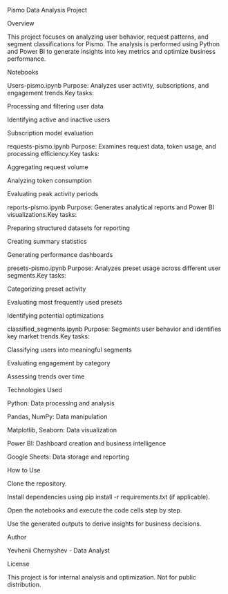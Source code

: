 Pismo Data Analysis Project

Overview

This project focuses on analyzing user behavior, request patterns, and segment classifications for Pismo. The analysis is performed using Python and Power BI to generate insights into key metrics and optimize business performance.

Notebooks

Users-pismo.ipynb
Purpose: Analyzes user activity, subscriptions, and engagement trends.Key tasks:

Processing and filtering user data

Identifying active and inactive users

Subscription model evaluation

requests-pismo.ipynb
Purpose: Examines request data, token usage, and processing efficiency.Key tasks:

Aggregating request volume

Analyzing token consumption

Evaluating peak activity periods

reports-pismo.ipynb
Purpose: Generates analytical reports and Power BI visualizations.Key tasks:

Preparing structured datasets for reporting

Creating summary statistics

Generating performance dashboards

presets-pismo.ipynb
Purpose: Analyzes preset usage across different user segments.Key tasks:

Categorizing preset activity

Evaluating most frequently used presets

Identifying potential optimizations

classified_segments.ipynb
Purpose: Segments user behavior and identifies key market trends.Key tasks:

Classifying users into meaningful segments

Evaluating engagement by category

Assessing trends over time

Technologies Used

Python: Data processing and analysis

Pandas, NumPy: Data manipulation

Matplotlib, Seaborn: Data visualization

Power BI: Dashboard creation and business intelligence

Google Sheets: Data storage and reporting

How to Use

Clone the repository.

Install dependencies using pip install -r requirements.txt (if applicable).

Open the notebooks and execute the code cells step by step.

Use the generated outputs to derive insights for business decisions.

Author

Yevhenii Chernyshev - Data Analyst

License

This project is for internal analysis and optimization. Not for public distribution.
